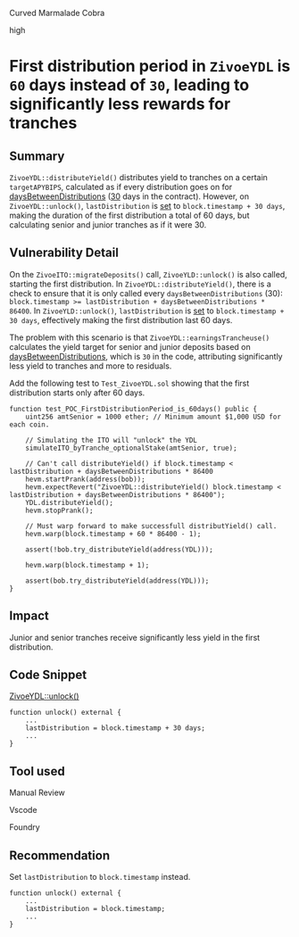 Curved Marmalade Cobra

high

# First distribution period in `ZivoeYDL` is `60` days instead of `30`, leading to significantly less rewards for tranches

## Summary

`ZivoeYDL::distributeYield()` distributes yield to tranches on a certain `targetAPYBIPS`, calculated as if every distribution goes on for [daysBetweenDistributions](https://github.com/sherlock-audit/2024-03-zivoe/blob/main/zivoe-core-foundry/src/ZivoeYDL.sol#L459-L463) ([30](https://github.com/sherlock-audit/2024-03-zivoe/blob/main/zivoe-core-foundry/src/ZivoeYDL.sol#L110) days in the contract). However, on `ZivoeYDL::unlock()`, `lastDistribution` is [set](https://github.com/sherlock-audit/2024-03-zivoe/blob/main/zivoe-core-foundry/src/ZivoeYDL.sol#L328) to `block.timestamp + 30 days`, making the duration of the first distribution a total of 60 days, but calculating senior and junior tranches as if it were 30.

## Vulnerability Detail

On the `ZivoeITO::migrateDeposits()` call, `ZivoeYLD::unlock()` is also called, starting the first distribution. In `ZivoeYDL::distributeYield()`, there is a check to ensure that it is only called every `daysBetweenDistributions` (30): `block.timestamp >= lastDistribution + daysBetweenDistributions * 86400`. In `ZivoeYLD::unlock()`, `lastDistribution` is [set](https://github.com/sherlock-audit/2024-03-zivoe/blob/main/zivoe-core-foundry/src/ZivoeYDL.sol#L328) to `block.timestamp + 30 days`, effectively making the first distribution last 60 days.

The problem with this scenario is that `ZivoeYDL::earningsTrancheuse()` calculates the yield target for senior and junior deposits based on [daysBetweenDistributions](https://github.com/sherlock-audit/2024-03-zivoe/blob/main/zivoe-core-foundry/src/ZivoeYDL.sol#L459-L463), which is `30` in the code, attributing significantly less yield to tranches and more to residuals.

Add the following test to `Test_ZivoeYDL.sol` showing that the first distribution starts only after 60 days.
```solidity
function test_POC_FirstDistributionPeriod_is_60days() public {
    uint256 amtSenior = 1000 ether; // Minimum amount $1,000 USD for each coin.

    // Simulating the ITO will "unlock" the YDL
    simulateITO_byTranche_optionalStake(amtSenior, true);
    
    // Can't call distributeYield() if block.timestamp < lastDistribution + daysBetweenDistributions * 86400
    hevm.startPrank(address(bob));
    hevm.expectRevert("ZivoeYDL::distributeYield() block.timestamp < lastDistribution + daysBetweenDistributions * 86400");
    YDL.distributeYield();
    hevm.stopPrank();

    // Must warp forward to make successfull distributYield() call.
    hevm.warp(block.timestamp + 60 * 86400 - 1);

    assert(!bob.try_distributeYield(address(YDL)));

    hevm.warp(block.timestamp + 1);

    assert(bob.try_distributeYield(address(YDL)));
}
```

## Impact

Junior and senior tranches receive significantly less yield in the first distribution.

## Code Snippet

[ZivoeYDL::unlock()](https://github.com/sherlock-audit/2024-03-zivoe/blob/main/zivoe-core-foundry/src/ZivoeYDL.sol#L328)
```solidity
function unlock() external {
    ...
    lastDistribution = block.timestamp + 30 days;
    ...
}
```

## Tool used

Manual Review

Vscode

Foundry

## Recommendation

Set `lastDistribution` to `block.timestamp` instead.
```solidity
function unlock() external {
    ...
    lastDistribution = block.timestamp;
    ...
}
```
